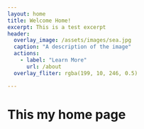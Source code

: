 ```yaml
---
layout: home 
title: Welcome Home!
excerpt: This is a test excerpt
header:
  overlay_image: /assets/images/sea.jpg
  caption: "A description of the image"
  actions:
    - label: "Learn More"
      url: /about
  overlay_fliter: rgba(199, 10, 246, 0.5)

---
```


# This my home page  
